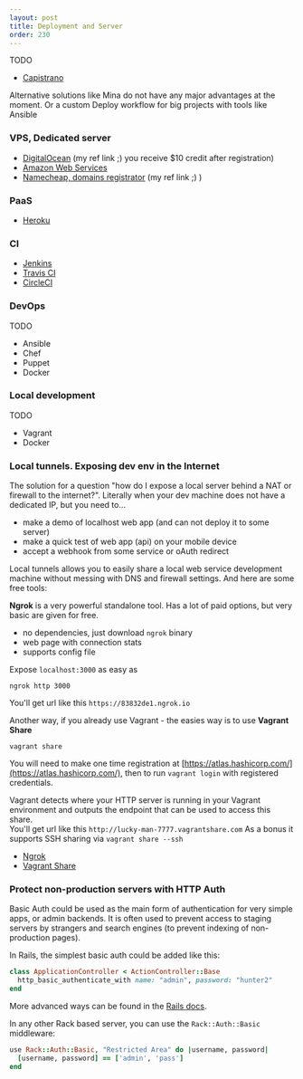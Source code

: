 ```yaml
---
layout: post
title: Deployment and Server
order: 230
---
```


TODO

* [Capistrano](http://capistranorb.com/)

Alternative solutions like Mina do not have any major advantages at the moment.
Or a custom Deploy workflow for big projects with tools like Ansible

### VPS, Dedicated server

* [DigitalOcean](https://m.do.co/c/20534050b97f) (my ref link ;) you receive $10 credit after registration)
* [Amazon Web Services]()
* [Namecheap, domains registrator](https://www.namecheap.com/?aff=62428) (my ref link ;) )

### PaaS

* [Heroku](https://www.heroku.com/)

### CI 

* [Jenkins](https://jenkins.io/)
* [Travis CI](https://travis-ci.org/)
* [CircleCI](https://circleci.com/)

### DevOps

TODO

* Ansible
* Chef
* Puppet
* Docker

### Local development

TODO

* Vagrant
* Docker

### Local tunnels. Exposing dev env in the Internet

The solution for a question "how do I expose a local server behind a NAT or firewall to the internet?". Literally when your dev machine does not have a dedicated IP, but you need to...

* make a demo of localhost web app (and can not deploy it to some server)
* make a quick test of web app (api) on your mobile device
* accept a webhook from some service or oAuth redirect

Local tunnels allows you to easily share a local web service development machine without messing with DNS and firewall settings. And here are some free tools:

**Ngrok** is a very powerful standalone tool. Has a lot of paid options, but very basic are given for free.

* no dependencies, just download `ngrok` binary
* web page with connection stats
* supports config file 

Expose `localhost:3000` as easy as 
```{.sh}
ngrok http 3000
```  
You'll get url like this `https://83832de1.ngrok.io`

Another way, if you already use Vagrant - the easies way is to use **Vagrant Share**
```{.sh}
vagrant share
```
You will need to make one time registration at [https://atlas.hashicorp.com/](https://atlas.hashicorp.com/), then to run `vagrant login` with registered credentials.

Vagrant detects where your HTTP server is running in your Vagrant environment and outputs the endpoint that can be used to access this share.  
You'll get url like this `http://lucky-man-7777.vagrantshare.com`
As a bonus it supports SSH sharing via `vagrant share --ssh`

* [Ngrok](https://ngrok.com/)
* [Vagrant Share](https://docs.vagrantup.com/v2/share/index.html)

### Protect non-production servers with HTTP Auth

Basic Auth could be used as the main form of authentication for very simple apps, or admin backends. It is often used to prevent access to staging servers by strangers and search engines (to prevent indexing of non-production pages).

In Rails, the simplest basic auth could be added like this:

```ruby
class ApplicationController < ActionController::Base
  http_basic_authenticate_with name: "admin", password: "hunter2"
end
```

More advanced ways can be found in the [Rails docs](http://api.rubyonrails.org/classes/ActionController/HttpAuthentication/Basic.html).

In any other Rack based server, you can use the `Rack::Auth::Basic` middleware:

```ruby
use Rack::Auth::Basic, "Restricted Area" do |username, password|
  [username, password] == ['admin', 'pass']
end
```

